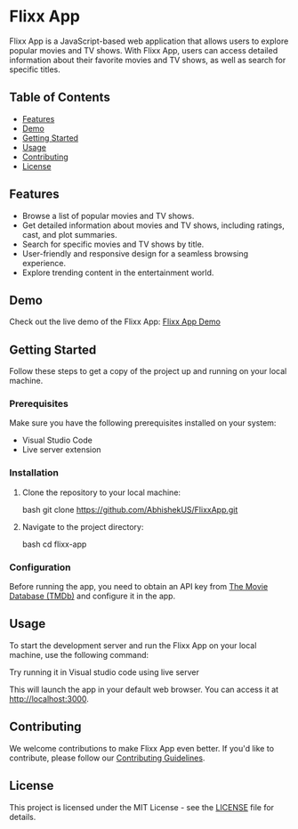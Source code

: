 # Flixx App

Flixx App is a JavaScript-based web application that allows users to explore popular movies and TV shows. With Flixx App, users can access detailed information about their favorite movies and TV shows, as well as search for specific titles.

## Table of Contents

- [Features](#features)
- [Demo](#demo)
- [Getting Started](#getting-started)
- [Usage](#usage)
- [Contributing](#contributing)
- [License](#license)

## Features

- Browse a list of popular movies and TV shows.
- Get detailed information about movies and TV shows, including ratings, cast, and plot summaries.
- Search for specific movies and TV shows by title.
- User-friendly and responsive design for a seamless browsing experience.
- Explore trending content in the entertainment world.

## Demo

Check out the live demo of the Flixx App: [Flixx App Demo](https://serological-baths.000webhostapp.com/)

## Getting Started

Follow these steps to get a copy of the project up and running on your local machine.

### Prerequisites

Make sure you have the following prerequisites installed on your system:

- Visual Studio Code
- Live server extension

### Installation

1. Clone the repository to your local machine:

   bash
   git clone https://github.com/AbhishekUS/FlixxApp.git
   

2. Navigate to the project directory:

   bash
   cd flixx-app
   

### Configuration

Before running the app, you need to obtain an API key from [The Movie Database (TMDb)](https://www.themoviedb.org/documentation/api) and configure it in the app.

## Usage

To start the development server and run the Flixx App on your local machine, use the following command:

Try running it in Visual studio code using live server

This will launch the app in your default web browser. You can access it at [http://localhost:3000](http://localhost:5500).

## Contributing

We welcome contributions to make Flixx App even better. If you'd like to contribute, please follow our [Contributing Guidelines](CONTRIBUTING.md).

## License

This project is licensed under the MIT License - see the [LICENSE](LICENSE) file for details.

